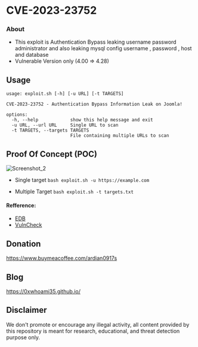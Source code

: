 # CVE-2023-23752
 ### About
- This exploit is Authentication Bypass leaking username password administrator and also  leaking mysql config username , password , host and database
- Vulnerable Version only (4.00 => 4.28)<br>

 ## Usage

```
usage: exploit.sh [-h] [-u URL] [-t TARGETS]

CVE-2023-23752 - Authentication Bypass Information Leak on Joomla!

options:
  -h, --help            show this help message and exit
  -u URL, --url URL     Single URL to scan
  -t TARGETS, --targets TARGETS
                        File containing multiple URLs to scan
````

## Proof Of Concept (POC)
![Screenshot_2](pf.jpg)


- Single target
`bash exploit.sh -u https://example.com`

- Multiple Target
`bash exploit.sh -t targets.txt`

#### Refference:
- [EDB](https://www.exploit-db.com/exploits/51334)
- [VulnCheck](https://vulncheck.com/blog/joomla-for-rce)


## Donation

https://www.buymeacoffee.com/ardian0917s


## Blog
https://0xwhoami35.github.io/

## Disclaimer
We don't promote or encourage any illegal activity, all content provided by this repository is meant for research, educational, and threat detection purpose only.


